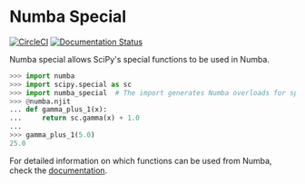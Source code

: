 # Numba Special

[![CircleCI](https://circleci.com/gh/person142/numba_special/tree/master.svg?style=svg)](https://circleci.com/gh/person142/numba_special/tree/master) [![Documentation Status](https://readthedocs.org/projects/numba-special/badge/?version=latest)](https://numba-special.readthedocs.io/en/latest/?badge=latest)

Numba special allows SciPy's special functions to be used in
Numba.

```python
>>> import numba
>>> import scipy.special as sc
>>> import numba_special  # The import generates Numba overloads for special
>>> @numba.njit
... def gamma_plus_1(x):
...     return sc.gamma(x) + 1.0
...
>>> gamma_plus_1(5.0)
25.0
```

For detailed information on which functions can be used from Numba,
check the
[documentation](https://numba-special.readthedocs.io/en/latest/).

